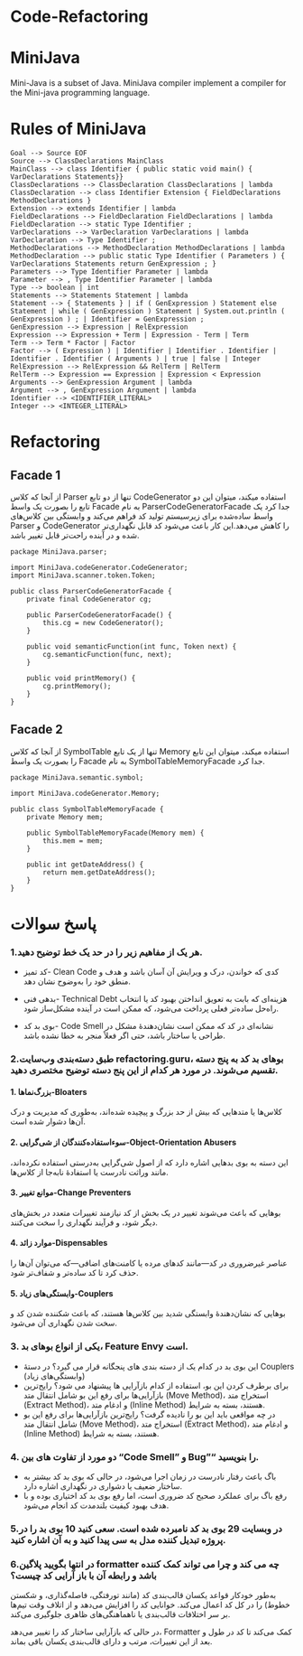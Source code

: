 # Code-Refactoring
# MiniJava
Mini-Java is a subset of Java. MiniJava compiler implement a compiler for the Mini-java
programming language.

# Rules of MiniJava
```
Goal --> Source EOF
Source --> ClassDeclarations MainClass
MainClass --> class Identifier { public static void main() { VarDeclarations Statements}}
ClassDeclarations --> ClassDeclaration ClassDeclarations | lambda
ClassDeclaration --> class Identifier Extension { FieldDeclarations MethodDeclarations }
Extension --> extends Identifier | lambda
FieldDeclarations --> FieldDeclaration FieldDeclarations | lambda
FieldDeclaration --> static Type Identifier ;
VarDeclarations --> VarDeclaration VarDeclarations | lambda
VarDeclaration --> Type Identifier ;
MethodDeclarations --> MethodDeclaration MethodDeclarations | lambda
MethodDeclaration --> public static Type Identifier ( Parameters ) { VarDeclarations Statements return GenExpression ; }
Parameters --> Type Identifier Parameter | lambda
Parameter --> , Type Identifier Parameter | lambda
Type --> boolean | int
Statements --> Statements Statement | lambda
Statement --> { Statements } | if ( GenExpression ) Statement else Statement | while ( GenExpression ) Statement | System.out.println ( GenExpression ) ; | Identifier = GenExpression ;
GenExpression --> Expression | RelExpression
Expression --> Expression + Term | Expression - Term | Term
Term --> Term * Factor | Factor
Factor --> ( Expression ) | Identifier | Identifier . Identifier | Identifier . Identifier ( Arguments ) | true | false | Integer
RelExpression --> RelExpression && RelTerm | RelTerm
RelTerm --> Expression == Expression | Expression < Expression
Arguments --> GenExpression Argument | lambda
Argument --> , GenExpression Argument | lambda
Identifier --> <IDENTIFIER_LITERAL>
Integer --> <INTEGER_LITERAL>
```
# Refactoring

## Facade 1
از آنجا که کلاس Parser تنها از دو تابع CodeGenerator استفاده میکند، میتوان این دو تابع را بصورت یک واسط Facade به نام ParserCodeGeneratorFacade جدا کرد
یک واسط ساده‌شده برای زیرسیستم تولید کد فراهم می‌کند و وابستگی بین کلاس‌های Parser و CodeGenerator را کاهش می‌دهد.این کار باعث می‌شود کد قابل نگهداری‌تر شده و در آینده راحت‌تر قابل تغییر باشد.
```
package MiniJava.parser;

import MiniJava.codeGenerator.CodeGenerator;
import MiniJava.scanner.token.Token;

public class ParserCodeGeneratorFacade {
    private final CodeGenerator cg;

    public ParserCodeGeneratorFacade() {
        this.cg = new CodeGenerator();
    }

    public void semanticFunction(int func, Token next) {
        cg.semanticFunction(func, next);
    }

    public void printMemory() {
        cg.printMemory();
    }
}
```
## Facade 2
از آنجا که کلاس SymbolTable تنها از یک تابع Memory استفاده میکند، میتوان این تابع را بصورت یک واسط Facade به نام SymbolTableMemoryFacade جدا کرد.

```
package MiniJava.semantic.symbol;

import MiniJava.codeGenerator.Memory;

public class SymbolTableMemoryFacade {
    private Memory mem;

    public SymbolTableMemoryFacade(Memory mem) {
        this.mem = mem;
    }

    public int getDateAddress() {
        return mem.getDateAddress();
    }
}
```


# پاسخ سوالات 
### 1.هر یک از مفاهیم زیر را در حد یک خط توضیح دهید.

 - کد تمیز- Clean Code
کدی که خواندن، درک و ویرایش آن آسان باشد و هدف و منطق خود را به‌وضوح نشان دهد.

 - بدهی فنی- Technical Debt
هزینه‌ای که بابت به تعویق انداختن بهبود کد یا انتخاب راه‌حل ساده‌تر فعلی پرداخت می‌شود، که ممکن است در آینده مشکل‌ساز شود.

- بوی بد کد- Code Smell
نشانه‌ای در کد که ممکن است نشان‌دهندهٔ مشکل در طراحی یا ساختار باشد، حتی اگر فعلاً منجر به خطا نشده باشد.


  
### 2.طبق دسته‌بندی وب‌سایت refactoring.guru، بوهای بد کد به پنج دسته تقسیم می‌شوند. در مورد هر کدام از این پنج دسته توضیح مختصری دهید.

#### 1. بزرگ‌نماها-Bloaters
   کلاس‌ها یا متدهایی که بیش از حد بزرگ و پیچیده شده‌اند، به‌طوری که مدیریت و درک آن‌ها دشوار شده است.

#### 2. سوءاستفاده‌کنندگان از شی‌گرایی-Object-Orientation Abusers
  این دسته به بوی بدهایی اشاره دارد که از اصول شی‌گرایی به‌درستی استفاده نکرده‌اند، مانند وراثت نادرست یا استفادهٔ نابه‌جا از کلاس‌ها.

#### 3. موانع تغییر-Change Preventers
  بوهایی که باعث می‌شوند تغییر در یک بخش از کد نیازمند تغییرات متعدد در بخش‌های دیگر شود، و فرآیند نگهداری را سخت می‌کنند.

####  4. موارد زائد-Dispensables
  عناصر غیرضروری در کد—مانند کدهای مرده یا کامنت‌های اضافی—که می‌توان آن‌ها را حذف کرد تا کد ساده‌تر و شفاف‌تر شود.

#### 5. وابستگی‌های زیاد-Couplers
  بوهایی که نشان‌دهندهٔ وابستگی شدید بین کلاس‌ها هستند، که باعث شکننده شدن کد و سخت شدن نگهداری آن می‌شود.


### 3.	یکی از انواع بوهای بد، Feature Envy است. 
 - این بوی بد در کدام یک از دسته بندی های پنجگانه قرار می گیرد؟
در دستهٔ Couplers (وابستگی‌های زیاد) 
 - برای برطرف کردن این بو، استفاده از کدام بازآرایی ها پیشنهاد می شود؟ 
رایج‌ترین بازآرایی‌ها برای رفع این بو شامل انتقال متد (Move Method)، استخراج متد (Extract Method)، و ادغام متد (Inline Method) هستند، بسته به شرایط.
 - در چه مواقعی باید این بو را نادیده گرفت؟ 
رایج‌ترین بازآرایی‌ها برای رفع این بو شامل انتقال متد (Move Method)، استخراج متد (Extract Method)، و ادغام متد (Inline Method) هستند، بسته به شرایط.
### 4.	دو مورد از تفاوت های بین “Code Smell” و Bug”“ را بنویسید. 

- باگ باعث رفتار نادرست در زمان اجرا می‌شود، در حالی که بوی بد کد بیشتر به ساختار ضعیف یا دشواری در نگهداری اشاره دارد.
- رفع باگ برای عملکرد صحیح کد ضروری است، اما رفع بوی بد کد اختیاری بوده و با هدف بهبود کیفیت بلندمدت کد انجام می‌شود.

### 5.در وبسایت 29 بوی بد کد نامبرده شده است. سعی کنید 10 بوی بد را در پروژه تبدیل کننده مدل به سی پیدا کنید و به آن اشاره کنید.

### 6.در انتها بگویید پلاگین formatter چه می کند و چرا می تواند کمک کننده باشد و رابطه آن با باز آرایی کد چیست؟

به‌طور خودکار قواعد یکسان قالب‌بندی کد (مانند تورفتگی، فاصله‌گذاری، و شکستن خطوط) را در کل کد اعمال می‌کند. خوانایی کد را افزایش می‌دهد و از اتلاف وقت تیم‌ها بر سر اختلافات قالب‌بندی یا ناهماهنگی‌های ظاهری جلوگیری می‌کند. 

در حالی که بازآرایی ساختار کد را تغییر می‌دهد، Formatter کمک می‌کند تا کد در طول و بعد از این تغییرات، مرتب و دارای قالب‌بندی یکسان باقی بماند.


